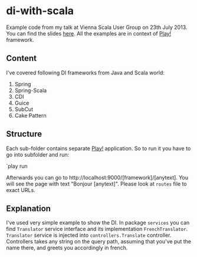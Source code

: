di-with-scala
=============

Example code from my talk at Vienna Scala User Group on 23th July 2013. You can find the slides [here](http://www.slideshare.net/MichalBigos/dependency-injection-in-scala "Slides").
All the examples are in context of [Play!](http://www.playframework.com/) framework.

Content
-------

I've covered following DI frameworks from Java and Scala world:
1. Spring
2. Spring-Scala
3. CDI
4. Guice
5. SubCut
6. Cake Pattern

Structure
---------

Each sub-folder contains separate [Play!](http://www.playframework.com/) application. So to run it you have to go into subfolder and run:

`play run

Afterwards you can go to http://localhost:9000/[framework]/[anytext]. You will see the page with text "Bonjour [anytext]". Please look at `routes` file to exact URLs. 

Explanation
-----------

I've used very simple example to show the DI. In package `services` you can find `Translator` service interface and its implementation `FrenchTranslator`.
`Translator` service is injected into `controllers.Translate` controller. Controllers takes any string on the query path, assuming that you've put the name there, and greets you accordingly in french.



